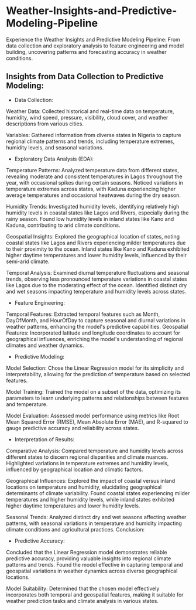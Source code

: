 # Weather-Insights-and-Predictive-Modeling-Pipeline
Experience the Weather Insights and Predictive Modeling Pipeline: From data collection and exploratory analysis to feature engineering and model building, uncovering patterns and forecasting accuracy in weather conditions.
## Insights from Data Collection to Predictive Modeling:

* Data Collection:

Weather Data: Collected historical and real-time data on temperature, humidity, wind speed, pressure, visibility, cloud cover, and weather descriptions from various cities.

Variables: Gathered information from diverse states in Nigeria to capture regional climate patterns and trends, including temperature extremes, humidity levels, and seasonal variations.

* Exploratory Data Analysis (EDA):

Temperature Patterns: Analyzed temperature data from different states, revealing moderate and consistent temperatures in Lagos throughout the year, with occasional spikes during certain seasons. Noticed variations in temperature extremes across states, with Kaduna experiencing higher average temperatures and occasional heatwaves during the dry season.

Humidity Trends: Investigated humidity levels, identifying relatively high humidity levels in coastal states like Lagos and Rivers, especially during the rainy season. Found low humidity levels in inland states like Kano and Kaduna, contributing to arid climate conditions.

Geospatial Insights: Explored the geographical location of states, noting coastal states like Lagos and Rivers experiencing milder temperatures due to their proximity to the ocean. Inland states like Kano and Kaduna exhibited higher daytime temperatures and lower humidity levels, influenced by their semi-arid climate.

Temporal Analysis: Examined diurnal temperature fluctuations and seasonal trends, observing less pronounced temperature variations in coastal states like Lagos due to the moderating effect of the ocean. Identified distinct dry and wet seasons impacting temperature and humidity levels across states.

* Feature Engineering:

Temporal Features: Extracted temporal features such as Month, DayOfMonth, and HourOfDay to capture seasonal and diurnal variations in weather patterns, enhancing the model's predictive capabilities.
Geospatial Features: Incorporated latitude and longitude coordinates to account for geographical influences, enriching the model's understanding of regional climates and weather dynamics.

* Predictive Modeling:

Model Selection: Chose the Linear Regression model for its simplicity and interpretability, allowing for the prediction of temperature based on selected features.

Model Training: Trained the model on a subset of the data, optimizing its parameters to learn underlying patterns and relationships between features and temperature.

Model Evaluation: Assessed model performance using metrics like Root Mean Squared Error (RMSE), Mean Absolute Error (MAE), and R-squared to gauge predictive accuracy and reliability across states.

* Interpretation of Results:

Comparative Analysis: Compared temperature and humidity levels across different states to discern regional disparities and climate nuances. Highlighted variations in temperature extremes and humidity levels, influenced by geographical location and climatic factors.

Geographical Influences: Explored the impact of coastal versus inland locations on temperature and humidity, elucidating geographical determinants of climate variability. Found coastal states experiencing milder temperatures and higher humidity levels, while inland states exhibited higher daytime temperatures and lower humidity levels.

Seasonal Trends: Analyzed distinct dry and wet seasons affecting weather patterns, with seasonal variations in temperature and humidity impacting climate conditions and agricultural practices.
Conclusion:

* Predictive Accuracy:

Concluded that the Linear Regression model demonstrates reliable predictive accuracy, providing valuable insights into regional climate patterns and trends. Found the model effective in capturing temporal and geospatial variations in weather dynamics across diverse geographical locations.

Model Suitability: Determined that the chosen model effectively incorporates both temporal and geospatial features, making it suitable for weather prediction tasks and climate analysis in various states.
